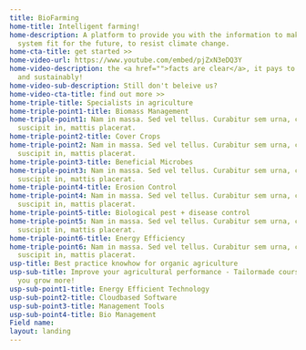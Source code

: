```yaml
---
title: BioFarming
home-title: Intelligent farming!
home-description: A platform to provide you with the information to make your farming
  system fit for the future, to resist climate change.
home-cta-title: get started >>
home-video-url: https://www.youtube.com/embed/pjZxN3eDQ3Y
home-video-description: the <a href="">facts are clear</a>, it pays to grow biologically
  and sustainably!
home-video-sub-description: Still don't beleive us?
home-video-cta-title: find out more >>
home-triple-title: Specialists in agriculture
home-triple-point1-title: Biomass Management
home-triple-point1: Nam in massa. Sed vel tellus. Curabitur sem urna, consequat vel,
  suscipit in, mattis placerat.
home-triple-point2-title: Cover Crops
home-triple-point2: Nam in massa. Sed vel tellus. Curabitur sem urna, consequat vel,
  suscipit in, mattis placerat.
home-triple-point3-title: Beneficial Microbes
home-triple-point3: Nam in massa. Sed vel tellus. Curabitur sem urna, consequat vel,
  suscipit in, mattis placerat.
home-triple-point4-title: Erosion Control
home-triple-point4: Nam in massa. Sed vel tellus. Curabitur sem urna, consequat vel,
  suscipit in, mattis placerat.
home-triple-point5-title: Biological pest + disease control
home-triple-point5: Nam in massa. Sed vel tellus. Curabitur sem urna, consequat vel,
  suscipit in, mattis placerat.
home-triple-point6-title: Energy Efficiency
home-triple-point6: Nam in massa. Sed vel tellus. Curabitur sem urna, consequat vel,
  suscipit in, mattis placerat.
usp-title: Best practice knowhow for organic agriculture
usp-sub-title: Improve your agricultural performance - Tailormade courses to help
  you grow more!
usp-sub-point1-title: Energy Efficient Technology
usp-sub-point2-title: Cloudbased Software
usp-sub-point3-title: Management Tools
usp-sub-point4-title: Bio Management
Field name: 
layout: landing
---
```


